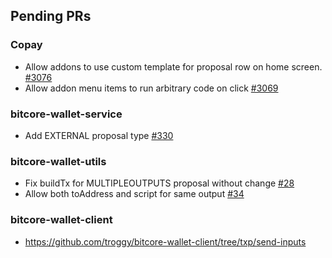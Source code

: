 ## Pending PRs

### Copay
- Allow addons to use custom template for proposal row on home screen. [#3076](https://github.com/bitpay/copay/pull/3076)
- Allow addon menu items to run arbitrary code on click [#3069](https://github.com/bitpay/copay/pull/3069)

### bitcore-wallet-service
  - Add EXTERNAL proposal type [#330](https://github.com/bitpay/bitcore-wallet-service/pull/330)
  
### bitcore-wallet-utils
 - Fix buildTx for MULTIPLEOUTPUTS proposal without change [#28](https://github.com/bitpay/bitcore-wallet-utils/pull/28)
 - Allow both toAddress and script for same output [#34](https://github.com/bitpay/bitcore-wallet-utils/pull/34)

### bitcore-wallet-client
- https://github.com/troggy/bitcore-wallet-client/tree/txp/send-inputs
